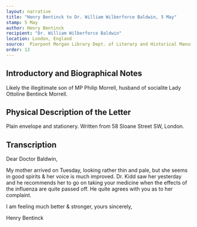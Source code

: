 ```yaml
---
layout: narrative
title: "Henry Bentinck to Dr. William Wilberforce Baldwin, 5 May"
stamp: 5 May
author: Henry Bentinck
recipient: "Dr. William Wilberforce Baldwin"
location: London, England
source:  Pierpont Morgan Library Dept. of Literary and Historical Manuscripts, MA 3564
order: 13
---
```


## Introductory and Biographical Notes

Likely the illegitimate son of MP Philip Morrell, husband of socialite Lady Ottoline Bentinck Morrell. 

## Physical Description of the Letter

Plain envelope and stationery. Written from 58 Sloane Street SW, London.

## Transcription

Dear Doctor Baldwin,

My mother arrived on Tuesday, looking rather thin and pale, but she seems in good spirits & her voice is much improved.  Dr. Kidd saw her yesterday and he recommends her to go on taking your medicine when the effects of the influenza are quite passed off. He quite agrees with you as to her complaint.

I am feeling much better & stronger, yours sincerely,

Henry Bentinck